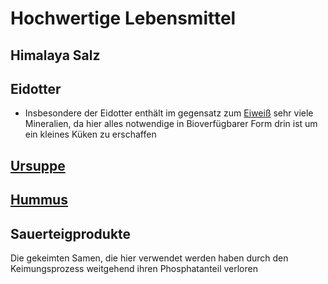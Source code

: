 # Hochwertige Lebensmittel
## Himalaya Salz
## Eidotter
- Insbesondere der Eidotter enthält im gegensatz zum [Eiweiß](Mittelwertige_Lebensmittel.md#Eiweiß) sehr viele Mineralien, da hier alles notwendige in Bioverfügbarer Form drin ist um ein kleines Küken zu erschaffen
## [Ursuppe](../../Rezepte_und_Anleitungen/Ursuppe.md)

## [Hummus](../../Rezepte_und_Anleitungen/Hummus.md)

## Sauerteigprodukte
Die gekeimten Samen, die hier verwendet werden haben durch den Keimungsprozess weitgehend ihren Phosphatanteil verloren
